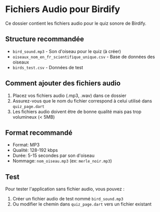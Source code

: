 # Fichiers Audio pour Birdify

Ce dossier contient les fichiers audio pour le quiz sonore de Birdify.

## Structure recommandée

- `bird_sound.mp3` - Son d'oiseau pour le quiz (à créer)
- `oiseaux_nom_en_fr_scientifique_unique.csv` - Base de données des oiseaux
- `birds_test.csv` - Données de test

## Comment ajouter des fichiers audio

1. Placez vos fichiers audio (.mp3, .wav) dans ce dossier
2. Assurez-vous que le nom du fichier correspond à celui utilisé dans `quiz_page.dart`
3. Les fichiers audio doivent être de bonne qualité mais pas trop volumineux (< 5MB)

## Format recommandé

- Format: MP3
- Qualité: 128-192 kbps
- Durée: 5-15 secondes par son d'oiseau
- Nommage: `nom_oiseau.mp3` (ex: `merle_noir.mp3`)

## Test

Pour tester l'application sans fichier audio, vous pouvez :
1. Créer un fichier audio de test nommé `bird_sound.mp3`
2. Ou modifier le chemin dans `quiz_page.dart` vers un fichier existant 
